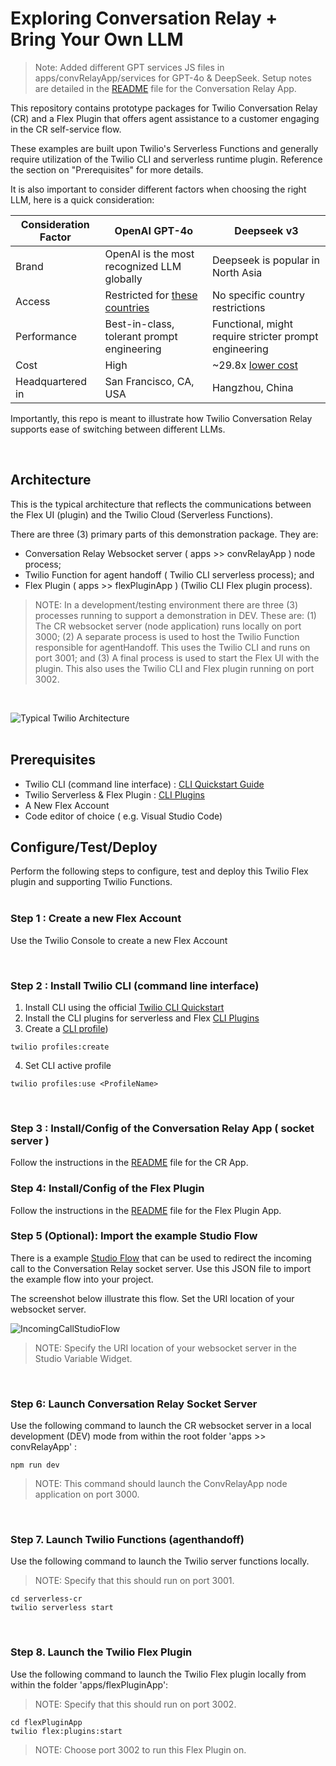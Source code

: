 # Exploring Conversation Relay + Bring Your Own LLM

> Note: Added different GPT services JS files in apps/convRelayApp/services for GPT-4o & DeepSeek. Setup notes are detailed in the [README](/apps/convRelayApp/README.md) file for the Conversation Relay App.

This repository contains prototype packages for Twilio Conversation Relay (CR) and a Flex Plugin that offers agent assistance to a customer engaging in the CR self-service flow.

These examples are built upon Twilio's Serverless Functions and generally require utilization of the Twilio CLI and serverless runtime plugin.  Reference the section on "Prerequisites" for more details.

It is also important to consider different factors when choosing the right LLM, here is a quick consideration:

| Consideration Factor | OpenAI GPT-4o | Deepseek v3 |
| ------------- | ------------- | ------------ |
| Brand | OpenAI is the most recognized LLM globally | Deepseek is popular in North Asia |
| Access | Restricted for [these countries](https://help.openai.com/en/articles/5347006-openai-api-supported-countries-and-territories) | No specific country restrictions |
| Performance | Best-in-class, tolerant prompt engineering | Functional, might require stricter prompt engineering |
| Cost | High | ~29.8x [lower cost](https://docsbot.ai/models/compare/gpt-4o/deepseek-v3#pricing) |
| Headquartered in | San Francisco, CA, USA | Hangzhou, China |

Importantly, this repo is meant to illustrate how Twilio Conversation Relay supports ease of switching between different LLMs.

&nbsp;

## Architecture

This is the typical architecture that reflects the communications between the Flex UI (plugin) and the Twilio Cloud (Serverless Functions).

There are three (3) primary parts of this demonstration package.  They are:
- Conversation Relay Websocket server ( apps >> convRelayApp ) node process;
- Twilio Function for agent handoff ( Twilio CLI serverless process); and
- Flex Plugin ( apps >> flexPluginApp ) (Twilio CLI Flex plugin process).

>NOTE: In a development/testing environment there are three (3) processes running to support a demonstration in DEV.  These are: (1) The CR websocket server (node application) runs locally on port 3000; (2) A separate process is used to host the Twilio Function responsible for agentHandoff.  This uses the Twilio CLI and runs on port 3001; and (3) A final process is used to start the Flex UI with the plugin.  This also uses the Twilio CLI and Flex plugin running on port 3002.

&nbsp;

![Typical Twilio Architecture](/images/convRelayFlexArch.jpg)  
&nbsp;

## Prerequisites

- Twilio CLI (command line interface) : [CLI Quickstart Guide](https://www.twilio.com/docs/twilio-cli/quickstart)
- Twilio Serverless & Flex Plugin : [CLI Plugins](https://www.twilio.com/docs/twilio-cli/plugins)
- A New Flex Account
- Code editor of choice ( e.g. Visual Studio Code)


## Configure/Test/Deploy

Perform the following steps to configure, test and deploy this Twilio Flex plugin and supporting Twilio Functions.  
&nbsp;

### Step 1 : Create a new Flex Account

Use the Twilio Console to create a new Flex Account

&nbsp;

### Step 2 : Install Twilio CLI (command line interface)


1. Install CLI using the official [Twilio CLI Quickstart](https://www.twilio.com/docs/twilio-cli/quickstart)
2. Install the CLI plugins for serverless and Flex [CLI Plugins](https://www.twilio.com/docs/twilio-cli/plugins)
3. Create a [CLI profile](https://www.twilio.com/docs/twilio-cli/general-usage))

```
twilio profiles:create
```

4. Set CLI active profile

```
twilio profiles:use <ProfileName>
```

&nbsp;

### Step 3 : Install/Config of the Conversation Relay App ( socket server )

Follow the instructions in the [README](/apps/convRelayApp/README.md) file for the CR App.

### Step 4: Install/Config of the Flex Plugin

Follow the instructions in the [README](/apps/flexPluginApp/README.md) file for the Flex Plugin App.

### Step 5 (Optional): Import the example Studio Flow

There is a example [Studio Flow](/docs/studio.json) that can be used to redirect the incoming call to the Conversation Relay socket server.  Use this JSON file to import the example flow into your project.

The screenshot below illustrate this flow. Set the URI location of your websocket server.

![IncomingCallStudioFlow](/images/IncomingCallStudioFlow.jpg) 

>NOTE: Specify the URI location of your websocket server in the Studio Variable Widget.

&nbsp;

### Step 6: Launch Conversation Relay Socket Server

Use the following command to launch the CR websocket server in a local development (DEV) mode from within the root folder 'apps >> convRelayApp' :

``` 
npm run dev
```
> NOTE: This command should launch the ConvRelayApp node application on port 3000.

&nbsp;

### Step 7. Launch Twilio Functions (agenthandoff)

Use the following command to launch the Twilio server functions locally.

>NOTE: Specify that this should run on port 3001.

```
cd serverless-cr
twilio serverless start
```
&nbsp;

### Step 8. Launch the Twilio Flex Plugin

Use the following command to launch the Twilio Flex plugin locally from within the folder 'apps/flexPluginApp':

> NOTE: Specify that this should run on port 3002.

```
cd flexPluginApp
twilio flex:plugins:start
```

>NOTE: Choose port 3002 to run this Flex Plugin on.

&nbsp;
